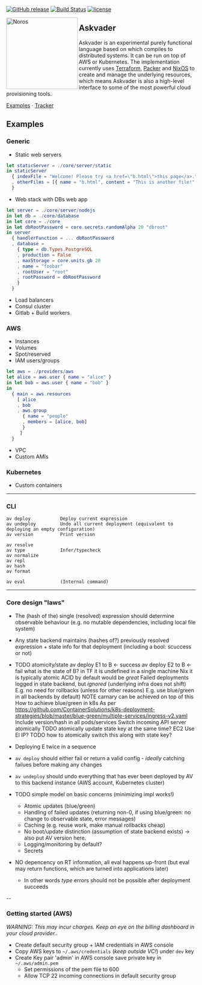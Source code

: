 [![GitHub release](https://img.shields.io/github/release/haskell/ghcup.svg)](https://github.com/haskell/ghcup/releases)
[![Build Status](https://travis-ci.org/haskell/ghcup.svg?branch=master)](https://travis-ci.org/haskell/ghcup)
[![license](https://img.shields.io/github/license/haskell/ghcup.svg)](COPYING.md)

<img alt="Noros" src="https://dl.dropboxusercontent.com/s/xrw0wxu7imjsvgt/askvader_sm.png" width="190" align="left">

## Askvader

Askvader is an experimental purely functional language based on which compiles to distributed systems. It can be run on top of AWS or Kubernetes. The implementation currently uses [Terraform](), [Packer]() and [NixOS]() to create and manage the underlying resources, which means Askvader is also a high-level interface to some of the most powerful cloud provisioning tools.

[Examples](#examples) · [Tracker](https://github.com/askvader/askvader/issues)

## Examples

### Generic
- Static web servers

```elm
let staticServer = ./core/server/static
in staticServer
  { indexFile = "Welcome! Please try <a href=\"b.html\">this page</a>."
  , otherFiles = [{ name = "b.html", content = "This is another file!" }]
  }
```
- Web stack with DBs web app
```elm
let server = ./core/server/nodejs
in let db = ./core/database
in let core = ./core
in let dbRootPassword = core.secrets.randomAlpha 20 "dbroot"
in server
  { handlerFunction = ... dbRootPassword
  , database =
    { type = db.Types.PostgreSQL
    , production = False
    , maxStorage = core.units.gb 20
    , name = "foobar"
    , rootUser = "root"
    , rootPassword = dbRootPassword
    }
  }
```
- Load balancers
- Consul cluster
- Gitlab + Build workers
### AWS
- Instances
- Volumes
- Spot/reserved
- IAM users/groups
```elm
let aws = ./providers/aws
let alice = aws.user { name = "alice" }
in let bob = aws.user { name = "bob" }
in
  { main = aws.resources
    [ alice
    , bob
    , aws.group
      { name = "people"
      , members = [alice, bob]
      }
     ]
  }
```
- VPC
- Custom AMIs
### Kubernetes
- Custom containers


---
### CLI
```
av deploy           Deploy current expression
av undeploy         Undo all current deployment (equivalent to deploying an empty configuration)
av version          Print version

av resolve
av type             Infer/typecheck
av normalize
av repl
av hash
av format

av eval             (Internal command)
```

---
### Core design "laws"
- The (hash of the) single (resolved) expression should determine observable behaviour (e.g. no mutable dependencies, including local file system)

- Any state backend maintains (hashes of?) previously resolved expression + state info for that deployment (including a bool: scuccess or not)
- TODO atomicity/state
    av deploy E1 to B <- success
    av deploy E2 to B <- fail
      what is the state of B?
        in TF it is undefined
        in a single machine Nix it is typically atomic
  ACID by default would be *great*
  Failed deployments logged in state backend, but *ignored* (underlying infra does not shift)
    E.g. no need for rollbacks (unless for other reasons)
    E.g. use blue/green in all backends by default)
    NOTE carnary can be achieved on top of this
    How to achieve blue/green in
      k8s
        As per https://github.com/ContainerSolutions/k8s-deployment-strategies/blob/master/blue-green/multiple-services/ingress-v2.yaml
        Include version/hash in all pods/services
        Switch incoming API server atomically
          TODO atomically update state key at the same time?
      EC2
        Use El IP? TODO how to atomically switch this along with state key?

- Deploying E twice in a sequence
- `av deploy` should either fail or return a valid config - *ideally* catching failues before making any changes
- `av undeploy` should undo everything that has ever been deployed by AV to this backend instance (AWS account, Kubernetes cluster)

- TODO simple model on basic concerns (minimizing impl works!)
  - Atomic updates (blue/green)
  - Handling of failed updates (returning non-0, if using blue/green: no change to observable state, error messages)
  - Caching (e.g. reuse work, make manual rollbacks cheap)
  - No boot/update distinction (assumption of state backend exists) -> also put AV version here.
  - Logging/monitoring by default?
  - Secrets

- NO depencency on RT information, all eval happens up-front (but eval may return functions, which are turned into applications later)
  - In other words *type* errors should not be possible after deployment succeeds

--

### Getting started (AWS)

*WARNING: This may incur charges. Keep an eye on the billing dashboard in your cloud provider.*.

- Create default security group + IAM credentials in AWS console
- Copy AWS keys to `~/.aws/credentials` (*keep outside VC!*) under `dev` key
- Create Key pair 'admin' in AWS console save private key in `~/.aws/admin.pem`
  - Set permissions of the pem file to 600
  - Allow TCP 22 incoming connections in default security group

